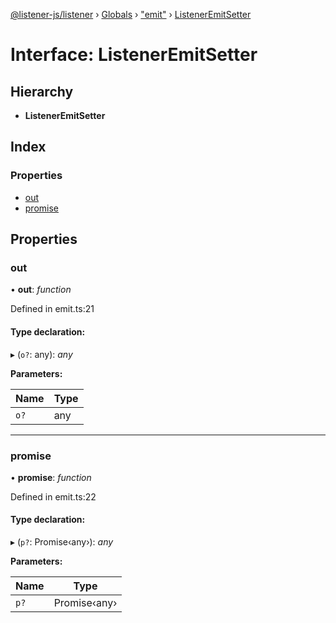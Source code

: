[@listener-js/listener](../README.md) › [Globals](../globals.md) › ["emit"](../modules/_emit_.md) › [ListenerEmitSetter](_emit_.listeneremitsetter.md)

# Interface: ListenerEmitSetter

## Hierarchy

* **ListenerEmitSetter**

## Index

### Properties

* [out](_emit_.listeneremitsetter.md#out)
* [promise](_emit_.listeneremitsetter.md#promise)

## Properties

###  out

• **out**: *function*

Defined in emit.ts:21

#### Type declaration:

▸ (`o?`: any): *any*

**Parameters:**

Name | Type |
------ | ------ |
`o?` | any |

___

###  promise

• **promise**: *function*

Defined in emit.ts:22

#### Type declaration:

▸ (`p?`: Promise‹any›): *any*

**Parameters:**

Name | Type |
------ | ------ |
`p?` | Promise‹any› |
